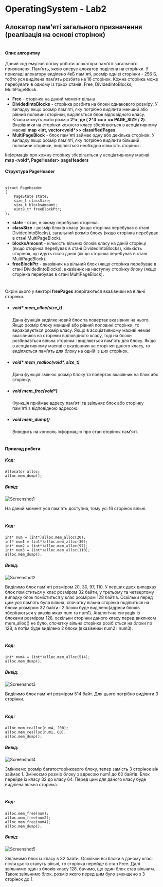 # OperatingSystem - Lab2

##  Алокатор пам'яті загального призначення (реалізація на основі сторінок)
#
#### Опис алгоритму

Даний код емулює логіку роботи алокатора пам'яті загального призначеня.
Пам'ять, якою оперує алокатор поділена на сторінки. У прикладі алокатору виділено 4кБ пам'яті, розмір однієї сторінки - 256 Б, тобто уся виділена пам'ять розбита на 16 сторінок. Кожна сторінка може перебувати в одному із трьох станів: Free, DividedIntoBlocks, MultiPageBlock.

- **Free** - сторінка на даний момент вільна
- **DividedIntoBlocks** - сторінка розбита на блоки однакового розміру. У випадку якщо розмір пам'яті, яку потрібно виділити менший або рівний половині сторінки, виділяється блок відповідного класу. Класи можуть мати розмір **2^x, де ( 2^3 <= x <= PAGE_SIZE / 2)**. Вказівники на сторінки кожного класу зберігаються в асоціативному масиві **map <int, vector<void\*>> classifiedPages**.
- **MultiPageBlock** - блок пам'яті займає одну або декілька сторінок. У випадку якщо розмір пам'яті, яку потрібно виділити більший половини сторінки, виділяється необхідна кількість сторінок.

Інформація про кожну сторінку зберігається у асоціативному масиві **map <void\*, PageHeader> pageHeaders**

#### Структура PageHeader
#
```
struct PageHeader 
{
	PageState state;
	size_t classSize;
	size_t blocksAmount;
	uint8_t* freeBlockPtr;
};
```

- **state** - стан, в якому перебуває сторінка.
- **classSize** - розмір блоків класу (якщо сторінка перебуває в стані DividedIntoBlocks), загальний розмір блоку (якщо сторінка перебуває в стані MultiPageBlock).
- **blocksAmount** - кількість вільних блоків класу на даній сторінці (якщо сторінка перебуває в стані DividedIntoBlocks), кількість сторінок, що йдуть після даної (якщо сторінка перебуває в стані MultiPageBlock).
- **freeBlockPtr** - вказівник на вільний блок (якщо сторінка перебуває в стані DividedIntoBlocks), вказівник на наступну сторінку блоку (якщо сторінка перебуває в стані MultiPageBlock).
#

Окрім цього у векторі **freePages** зберігаються вказівники на вільні сторінки.

- ##### **void\* mem_alloc(size_t)**

    Дана функція виділяє новий блок та повертає вказівник на нього. Якщо розмір блоку менший або рівний половині сторінки, то вираховується розмір класу. Якщо в асоціативному масиві немає вказівників на сторінки відповідного класу, тоді на блоки розбивається вільна сторінка і виділяється пам'ять для блоку. Якщо в асоціативному масиві є вказівники на сторінки даного класу, то виділяється пам'ять для блоку на одній із цих сторінок.

- ##### **void\* mem_realloc(void\*, size_t)**

    Дана функція змінює розмір блоку та повертає вказівник на блок або сторінку.
    
- ##### **void mem_free(void\*)**

    Функція приймає адресу пам'яті та звільняє блок або сторінку пам'яті з відповідною адресою.
    
- ##### **void mem_dump()**

    Виводить на консоль інформацію про стан сторінок пам'яті.
    
#

#### Приклад роботи

##### Код: 

```
Allocator alloc;	
alloc.mem_dump();
```

##### Вивід: 


![Screenshot1](https://github.com/Wistony/OperatingSystem_Labs/blob/master/Lab2_MemoryAllocator/img/1.png)

На даний момент уся пам'ять доступна, тому усі 16 сторінок вільні.

#

##### Код:

```
int* num = (int*)alloc.mem_alloc(20);
int* num1 = (int*)alloc.mem_alloc(30);
int* num2 = (int*)alloc.mem_alloc(97);
int* num3 = (int*)alloc.mem_alloc(110);
alloc.mem_dump();
```

##### Вивід: 

![Screenshot2](https://github.com/Wistony/OperatingSystem_Labs/blob/master/Lab2_MemoryAllocator/img/2.png)

Виділимо блок пам'яті розміром 20, 30, 97, 110. У перших двох випадках блок поміститься у клас розміром 32 байти, у третьому та четвертому випадку блок поміститься у клас розміром 128 байтів. Оскільки перед цим уся пам'ять була вільна, спочатку вільна сторінка поділиться на блоки розміром 32 байти і 2 блоки буде виділено(адреси блоків зберігаються у вказівниках num та num1). Аналогічна ситуація із блоками розміром 128, оскільки сторінки даного класу перед викликом mem_alloc() не було, спочатку вільна сторінка розіб'ється на блоки по 128, а потім буде виділено 2 блоки (вказівники num2 і num3).

#

##### Код:

```
int* num4 = (int*)alloc.mem_alloc(514);
alloc.mem_dump();
```

##### Вивід: 

![Screenshot3](https://github.com/Wistony/OperatingSystem_Labs/blob/master/Lab2_MemoryAllocator/img/3.png)

Виділимо блок пам'яті розміром 514 байт. Для цього потрібно виділити 3 сторінки.

#

##### Код:

```
alloc.mem_realloc(num4, 200);
alloc.mem_realloc(num1, 60);
alloc.mem_dump();
```

##### Вивід: 

![Screenshot4](https://github.com/Wistony/OperatingSystem_Labs/blob/master/Lab2_MemoryAllocator/img/4.png)

Змінюємо розмір багатосторінкового блоку, тепер замість 3 сторінок він займає 1. Змінюємо розмір блоку з адресою num1 до 60 байтів. Блок перейде із класу 32 до класу 64. Перед цим для даного класу буде виділена вільна сторінка.

#

##### Код:

```
alloc.mem_free(num);
alloc.mem_free(num2);
alloc.mem_free(num4);
alloc.mem_dump();
```

##### Вивід: 

![Screenshot5](https://github.com/Wistony/OperatingSystem_Labs/blob/master/Lab2_MemoryAllocator/img/5.png)

Звільнимо блок із класу в 32 байти. Оскільки всі блоки в даному класі після цього стануть вільні, то сторінка перейде в стан Free. Далі звільнимо один з блоків класу 128, бачимо, що один блок став вільним. Також звільнимо блок, розмір якого перед цим було зменшено з 3 сторінок до 1.
